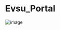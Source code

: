 # Evsu_Portal
![image](https://github.com/user-attachments/assets/7eeb2435-7337-4d83-b269-1dca2163a318)
